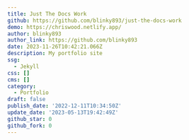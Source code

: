 ```yaml
---
title: Just The Docs Work
github: https://github.com/blinky893/just-the-docs-work
demo: https://chriswood.netlify.app/
author: blinky893
author_link: https://github.com/blinky893
date: 2023-11-26T10:42:21.066Z
description: My portfolio site
ssg:
  - Jekyll
css: []
cms: []
category:
  - Portfolio
draft: false
publish_date: '2022-12-11T10:34:50Z'
update_date: '2023-05-13T19:42:49Z'
github_star: 0
github_fork: 0
---
```


